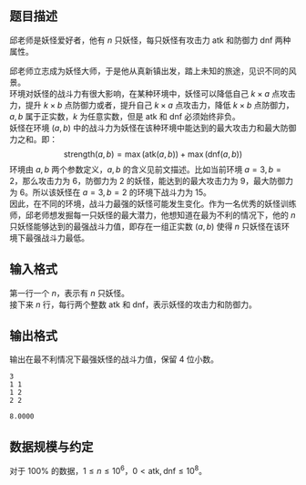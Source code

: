 ## 题目描述

邱老师是妖怪爱好者，他有 $n$ 只妖怪，每只妖怪有攻击力 $\text{atk}$ 和防御力 $\text{dnf}$ 两种属性。

邱老师立志成为妖怪大师，于是他从真新镇出发，踏上未知的旅途，见识不同的风景。  
环境对妖怪的战斗力有很大影响，在某种环境中，妖怪可以降低自己 $k \times a$ 点攻击力，提升 $k \times b$ 点防御力或者，提升自己 $k \times a$ 点攻击力，降低 $k \times b$ 点防御力，$a,b$ 属于正实数，$k$ 为任意实数，但是 atk 和 dnf 必须始终非负。  
妖怪在环境 $(a,b)$ 中的战斗力为妖怪在该种环境中能达到的最大攻击力和最大防御力之和。即：
$$\text{strength}(a,b)=\max(\text{atk}(a,b))+\max(\text{dnf}(a,b))$$
环境由 $a,b$ 两个参数定义，$a,b$ 的含义见前文描述。比如当前环境 $a=3,b=2$，那么攻击力为 $6$，防御力为 $2$ 的妖怪，能达到的最大攻击力为 $9$，最大防御力为 $6$。所以该妖怪在 $a=3,b=2$ 的环境下战斗力为 $15$。  
因此，在不同的环境，战斗力最强的妖怪可能发生变化。作为一名优秀的妖怪训练师，邱老师想发掘每一只妖怪的最大潜力，他想知道在最为不利的情况下，他的 $n$ 只妖怪能够达到的最强战斗力值，即存在一组正实数 $(a,b)$ 使得 $n$ 只妖怪在该环境下最强战斗力最低。

## 输入格式

第一行一个 $n$，表示有 $n$ 只妖怪。  
接下来 $n$ 行，每行两个整数 $\text{atk}$ 和 $\text{dnf}$，表示妖怪的攻击力和防御力。

## 输出格式

输出在最不利情况下最强妖怪的战斗力值，保留 $4$ 位小数。

```input1
3
1 1
1 2
2 2
```

```output1
8.0000
```

## 数据规模与约定

对于 $100\%$ 的数据，$1 \leq n \leq 10^6$，$0 < \text{atk},\text{dnf} \leq 10^8$。